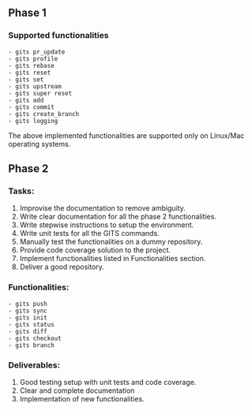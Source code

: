 ## Phase 1
### Supported functionalities
    - gits pr_update
    - gits profile
    - gits rebase
    - gits reset
    - gits set
    - gits upstream
    - gits super reset
    - gits add
    - gits commit
    - gits create_branch
    - gits logging

The above implemented functionalities are supported only on Linux/Mac operating systems.

## Phase 2
### Tasks:
1. Improvise the documentation to remove ambiguity.
2. Write clear documentation for all the phase 2 functionalities.
3. Write stepwise instructions to setup the environment.
4. Write unit tests for all the GITS commands.
5. Manually test the functionalities on a dummy repository.
6. Provide code coverage solution to the project. 
7. Implement functionalities listed in Functionalities section.
8. Deliver a good repository.

### Functionalities:
    - gits push 
    - gits sync
    - gits init
    - gits status 
    - gits diff
    - gits checkout
    - gits branch   
   
### Deliverables:
1. Good testing setup with unit tests and code coverage.
2. Clear and complete documentation
3. Implementation of new functionalities.
